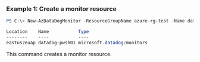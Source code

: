 ### Example 1: Create a monitor resource
```powershell
PS C:\> New-AzDataDogMonitor -ResourceGroupName azure-rg-test -Name datadog-pwsh01 -SkuName 'drawdown_testing_20200904_Monthly' -Location 'eastus2euap' -UserInfoEmailAddress 'xxxx@microsoft.com' -UserInfoName 'user' -UserInfoPhoneNumber 'xxxxxxxxxxxx' -IdentityType SystemAssigned

Location    Name           Type
--------    ----           ----
eastus2euap datadog-pwsh01 microsoft.datadog/monitors
```

This command creates a monitor resource.
